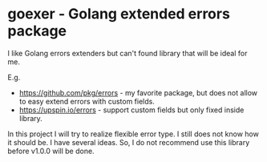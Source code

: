 # goexer - Golang extended errors package

I like Golang errors extenders but can't found library that will be ideal for me.

E.g.

* https://github.com/pkg/errors - my favorite package, but does not allow to easy extend errors with custom fields.
* https://upspin.io/errors - support custom fields but only fixed inside library.

In this project I will try to realize flexible error type. I still does not know how it should be. I have several ideas. So, I do not recommend use this library before v1.0.0 will be done.

